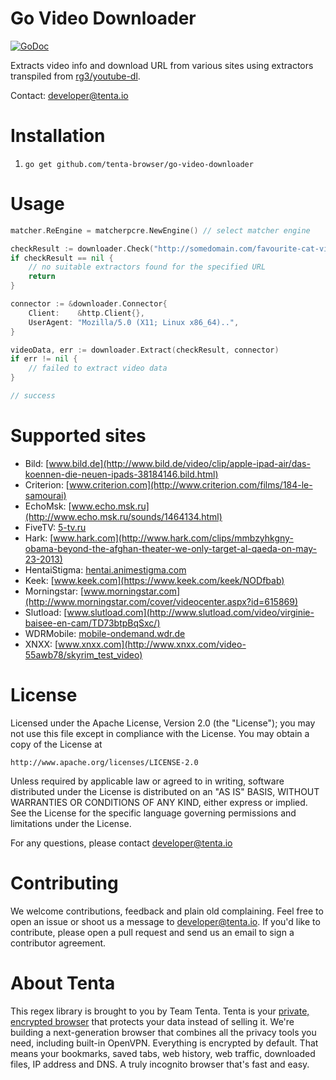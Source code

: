 Go Video Downloader
===================

[![GoDoc](https://godoc.org/github.com/tenta-browser/go-video-downloader?status.svg)](https://godoc.org/github.com/tenta-browser/go-video-downloader)

Extracts video info and download URL from various sites using extractors transpiled from [rg3/youtube-dl](https://github.com/rg3/youtube-dl).

Contact: developer@tenta.io

Installation
============

1. `go get github.com/tenta-browser/go-video-downloader`

Usage
=====

```go
matcher.ReEngine = matcherpcre.NewEngine() // select matcher engine

checkResult := downloader.Check("http://somedomain.com/favourite-cat-video")
if checkResult == nil {
    // no suitable extractors found for the specified URL
    return
}

connector := &downloader.Connector{
    Client:    &http.Client{},
    UserAgent: "Mozilla/5.0 (X11; Linux x86_64)..",
}

videoData, err := downloader.Extract(checkResult, connector)
if err != nil {
    // failed to extract video data
}

// success
```

Supported sites
===============

 * Bild: [www.bild.de](http://www.bild.de/video/clip/apple-ipad-air/das-koennen-die-neuen-ipads-38184146.bild.html)
 * Criterion: [www.criterion.com](http://www.criterion.com/films/184-le-samourai)
 * EchoMsk: [www.echo.msk.ru](http://www.echo.msk.ru/sounds/1464134.html)
 * FiveTV: [5-tv.ru](http://5-tv.ru/news/96814/)
 * Hark: [www.hark.com](http://www.hark.com/clips/mmbzyhkgny-obama-beyond-the-afghan-theater-we-only-target-al-qaeda-on-may-23-2013)
 * HentaiStigma: [hentai.animestigma.com](http://hentai.animestigma.com/inyouchuu-etsu-bonus/)
 * Keek: [www.keek.com](https://www.keek.com/keek/NODfbab)
 * Morningstar: [www.morningstar.com](http://www.morningstar.com/cover/videocenter.aspx?id=615869)
 * Slutload: [www.slutload.com](http://www.slutload.com/video/virginie-baisee-en-cam/TD73btpBqSxc/)
 * WDRMobile: [mobile-ondemand.wdr.de](http://mobile-ondemand.wdr.de/CMS2010/mdb/ondemand/weltweit/fsk0/42/421735/421735_4283021.mp4)
 * XNXX: [www.xnxx.com](http://www.xnxx.com/video-55awb78/skyrim_test_video)

License
=======

Licensed under the Apache License, Version 2.0 (the "License");
you may not use this file except in compliance with the License.
You may obtain a copy of the License at

    http://www.apache.org/licenses/LICENSE-2.0

Unless required by applicable law or agreed to in writing, software
distributed under the License is distributed on an "AS IS" BASIS,
WITHOUT WARRANTIES OR CONDITIONS OF ANY KIND, either express or implied.
See the License for the specific language governing permissions and
limitations under the License.

For any questions, please contact developer@tenta.io

Contributing
============

We welcome contributions, feedback and plain old complaining. Feel free to open
an issue or shoot us a message to developer@tenta.io. If you'd like to contribute,
please open a pull request and send us an email to sign a contributor agreement.

About Tenta
===========

This regex library is brought to you by Team Tenta. Tenta is your [private, encrypted browser](https://tenta.com) that protects your data instead of selling it. We're building a next-generation browser that combines all the privacy tools you need, including built-in OpenVPN. Everything is encrypted by default. That means your bookmarks, saved tabs, web history, web traffic, downloaded files, IP address and DNS. A truly incognito browser that's fast and easy.